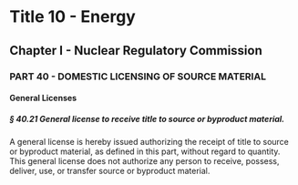 
# Title 10 - Energy
## Chapter I - Nuclear Regulatory Commission
### PART 40 - DOMESTIC LICENSING OF SOURCE MATERIAL
#### General Licenses
##### § 40.21 General license to receive title to source or byproduct material.

A general license is hereby issued authorizing the receipt of title to source or byproduct material, as defined in this part, without regard to quantity. This general license does not authorize any person to receive, possess, deliver, use, or transfer source or byproduct material.
